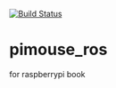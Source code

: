 [![Build Status](https://travis-ci.org/nishio-nobuki/pimouse_ros.svg?branch=master)](https://travis-ci.org/nishio-nobuki/pimouse_ros)

# pimouse_ros
for raspberrypi book
